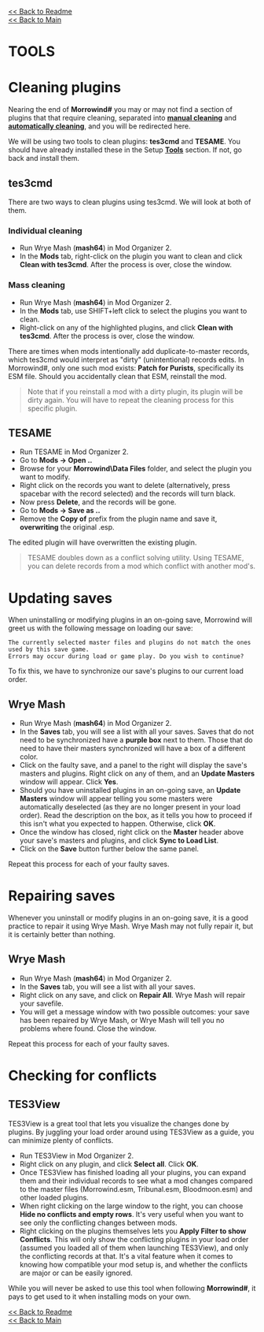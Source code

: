 [<< Back to Readme](https://github.com/Sigourn/morrowind-sharp/blob/master/readme.md)  
[<< Back to Main](https://github.com/Sigourn/morrowind-sharp/blob/master/main.md)

# TOOLS

# Cleaning plugins

Nearing the end of **Morrowind#** you may or may not find a section of plugins that that require cleaning, separated into [**manual cleaning**](https://github.com/Sigourn/morrowind-sharp/blob/master/main.md#manually-cleaning-plugins) and [**automatically cleaning**](https://github.com/Sigourn/morrowind-sharp/blob/master/main.md#automatically-cleaning-plugins), and you will be redirected here.

We will be using two tools to clean plugins: **tes3cmd** and **TESAME**. You should have already installed these in the Setup [**Tools**](https://github.com/Sigourn/morrowind-sharp/blob/master/setup.md#tools) section. If not, go back and install them.

## tes3cmd

There are two ways to clean plugins using tes3cmd. We will look at both of them.

### Individual cleaning

- Run Wrye Mash (**mash64**) in Mod Organizer 2.
- In the **Mods** tab, right-click on the plugin you want to clean and click **Clean with tes3cmd**. After the process is over, close the window.

### Mass cleaning

- Run Wrye Mash (**mash64**) in Mod Organizer 2.
- In the **Mods** tab, use SHIFT+left click to select the plugins you want to clean.
- Right-click on any of the highlighted plugins, and click **Clean with tes3cmd**. After the process is over, close the window.

There are times when mods intentionally add duplicate-to-master records, which tes3cmd would interpret as "dirty" (unintentional) records edits. In Morrowind#, only one such mod exists: **Patch for Purists**, specifically its ESM file. Should you accidentally clean that ESM, reinstall the mod.

> Note that if you reinstall a mod with a dirty plugin, its plugin will be dirty again. You will have to repeat the cleaning process for this specific plugin.

## TESAME

- Run TESAME in Mod Organizer 2.
- Go to **Mods -> Open ..**
- Browse for your **Morrowind\Data Files** folder, and select the plugin you want to modify.
- Right click on the records you want to delete (alternatively, press spacebar with the record selected) and the records will turn black.
- Now press **Delete**, and the records will be gone.
- Go to **Mods -> Save as ..**
- Remove the **Copy of** prefix from the plugin name and save it, **overwriting** the original .esp.

The edited plugin will have overwritten the existing plugin.

> TESAME doubles down as a conflict solving utility. Using TESAME, you can delete records from a mod which conflict with another mod's.

# Updating saves

When uninstalling or modifying plugins in an on-going save, Morrowind will greet us with the following message on loading our save:
```
The currently selected master files and plugins do not match the ones used by this save game. 
Errors may occur during load or game play. Do you wish to continue?
```
To fix this, we have to synchronize our save's plugins to our current load order.

## Wrye Mash

- Run Wrye Mash (**mash64**) in Mod Organizer 2.
- In the **Saves** tab, you will see a list with all your saves. Saves that do not need to be synchronized have a **purple box** next to them. Those that do need to have their masters synchronized will have a box of a different color.
- Click on the faulty save, and a panel to the right will display the save's masters and plugins. Right click on any of them, and an **Update Masters** window will appear. Click **Yes**.
- Should you have uninstalled plugins in an on-going save, an **Update Masters** window will appear telling you some masters were automatically deselected (as they are no longer present in your load order). Read the description on the box, as it tells you how to proceed if this isn't what you expected to happen. Otherwise, click **OK**.
- Once the window has closed, right click on the **Master** header above your save's masters and plugins, and click **Sync to Load List**.
- Click on the **Save** button further below the same panel.

Repeat this process for each of your faulty saves.

# Repairing saves

Whenever you uninstall or modify plugins in an on-going save, it is a good practice to repair it using Wrye Mash. Wrye Mash may not fully repair it, but it is certainly better than nothing.

## Wrye Mash

- Run Wrye Mash (**mash64**) in Mod Organizer 2.
- In the **Saves** tab, you will see a list with all your saves.
- Right click on any save, and click on **Repair All**. Wrye Mash will repair your savefile.
- You will get a message window with two possible outcomes: your save has been repaired by Wrye Mash, or Wrye Mash will tell you no problems where found. Close the window.

Repeat this process for each of your faulty saves.

# Checking for conflicts

## TES3View

TES3View is a great tool that lets you visualize the changes done by plugins. By juggling your load order around using TES3View as a guide, you can minimize plenty of conflicts.

- Run TES3View in Mod Organizer 2.
- Right click on any plugin, and click **Select all**. Click **OK**.
- Once TES3View has finished loading all your plugins, you can expand them and their individual records to see what a mod changes compared to the master files (Morrowind.esm, Tribunal.esm, Bloodmoon.esm) and other loaded plugins.
- When right clicking on the large window to the right, you can choose **Hide no conflicts and empty rows**. It's very useful when you want to see only the conflicting changes between mods.
- Right clicking on the plugins themselves lets you **Apply Filter to show Conflicts**. This will only show the conflicting plugins in your load order (assumed you loaded all of them when launching TES3View), and only the conflicting records at that. It's a vital feature when it comes to knowing how compatible your mod setup is, and whether the conflicts are major or can be easily ignored.

While you will never be asked to use this tool when following **Morrowind#**, it pays to get used to it when installing mods on your own.

[<< Back to Readme](https://github.com/Sigourn/morrowind-sharp/blob/master/readme.md)  
[<< Back to Main](https://github.com/Sigourn/morrowind-sharp/blob/master/main.md)
